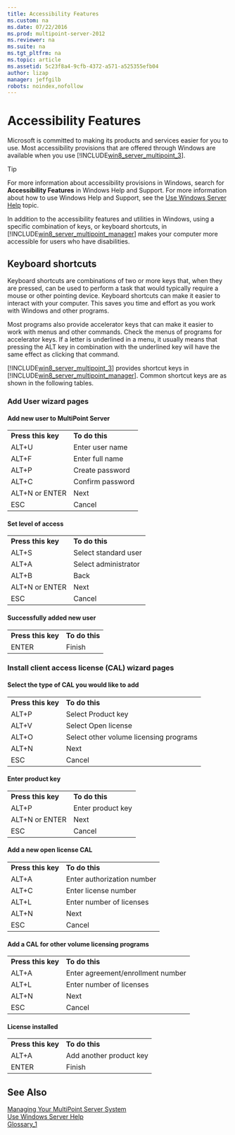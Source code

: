 ```yaml
---
title: Accessibility Features
ms.custom: na
ms.date: 07/22/2016
ms.prod: multipoint-server-2012
ms.reviewer: na
ms.suite: na
ms.tgt_pltfrm: na
ms.topic: article
ms.assetid: 5c23f8a4-9cfb-4372-a571-a525355efb04
author: lizap
manager: jeffgilb
robots: noindex,nofollow
---
```

# Accessibility Features
Microsoft is committed to making its products and services easier for you to use. Most accessibility provisions that are offered through Windows are available when you use [!INCLUDE[win8_server_multipoint_3](../../../compute/remote-desktop-services/multipoint-1/includes/win8_server_multipoint_3_md.md)].  
  
> [!TIP]  
> For more information about accessibility provisions in Windows, search for **Accessibility Features** in Windows Help and Support. For more information about how to use Windows Help and Support, see the [Use Windows Server Help](../../../compute/remote-desktop-services/multipoint-2/Use-Windows-Server-Help.md) topic.  
  
In addition to the accessibility features and utilities in Windows, using a specific combination of keys, or keyboard shortcuts, in [!INCLUDE[win8_server_multipoint_manager](../../../compute/remote-desktop-services/multipoint-1/includes/win8_server_multipoint_manager_md.md)] makes your computer more accessible for users who have disabilities.  
  
## Keyboard shortcuts  
Keyboard shortcuts are combinations of two or more keys that, when they are pressed, can be used to perform a task that would typically require a mouse or other pointing device. Keyboard shortcuts can make it easier to interact with your computer. This saves you time and effort as you work with Windows and other programs.  
  
Most programs also provide accelerator keys that can make it easier to work with menus and other commands. Check the menus of programs for accelerator keys. If a letter is underlined in a menu, it usually means that pressing the ALT key in combination with the underlined key will have the same effect as clicking that command.  
  
[!INCLUDE[win8_server_multipoint_3](../../../compute/remote-desktop-services/multipoint-1/includes/win8_server_multipoint_3_md.md)] provides shortcut keys in [!INCLUDE[win8_server_multipoint_manager](../../../compute/remote-desktop-services/multipoint-1/includes/win8_server_multipoint_manager_md.md)]. Common shortcut keys are as shown in the following tables.  
  
### Add User wizard pages  
  
#### Add new user to MultiPoint Server  
  
|||  
|-|-|  
|**Press this key**|**To do this**|  
|ALT\+U|Enter user name|  
|ALT\+F|Enter full name|  
|ALT\+P|Create password|  
|ALT\+C|Confirm password|  
|ALT\+N or ENTER|Next|  
|ESC|Cancel|  
  
#### Set level of access  
  
|||  
|-|-|  
|**Press this key**|**To do this**|  
|ALT\+S|Select standard user|  
|ALT\+A|Select administrator|  
|ALT\+B|Back|  
|ALT\+N or ENTER|Next|  
|ESC|Cancel|  
  
#### Successfully added new user  
  
|||  
|-|-|  
|**Press this key**|**To do this**|  
|ENTER|Finish|  
  
### Install client access license \(CAL\) wizard pages  
  
#### Select the type of CAL you would like to add  
  
|||  
|-|-|  
|**Press this key**|**To do this**|  
|ALT\+P|Select Product key|  
|ALT\+V|Select Open license|  
|ALT\+O|Select other volume licensing programs|  
|ALT\+N|Next|  
|ESC|Cancel|  
  
#### Enter product key  
  
|||  
|-|-|  
|**Press this key**|**To do this**|  
|ALT\+P|Enter product key|  
|ALT\+N or ENTER|Next|  
|ESC|Cancel|  
  
#### Add a new open license CAL  
  
|||  
|-|-|  
|**Press this key**|**To do this**|  
|ALT\+A|Enter authorization number|  
|ALT\+C|Enter license number|  
|ALT\+L|Enter number of licenses|  
|ALT\+N|Next|  
|ESC|Cancel|  
  
#### Add a CAL for other volume licensing programs  
  
|||  
|-|-|  
|**Press this key**|**To do this**|  
|ALT\+A|Enter agreement\/enrollment number|  
|ALT\+L|Enter number of licenses|  
|ALT\+N|Next|  
|ESC|Cancel|  
  
#### License installed  
  
|||  
|-|-|  
|**Press this key**|**To do this**|  
|ALT\+A|Add another product key|  
|ENTER|Finish|  
  
## See Also  
[Managing Your MultiPoint Server System](../Topic/Managing%20Your%20MultiPoint%20Server%20System.md)  
[Use Windows Server Help](../../../compute/remote-desktop-services/multipoint-2/Use-Windows-Server-Help.md)  
[Glossary_1](../Topic/Glossary_1.md)  
  
